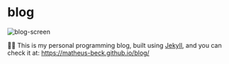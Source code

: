 # blog
![blog-screen](https://i.imgur.com/e3C2bUY.png)

👨‍💻 This is my personal programming blog, built using [Jekyll](https://jekyllrb.com/), and you can check it at: https://matheus-beck.github.io/blog/

